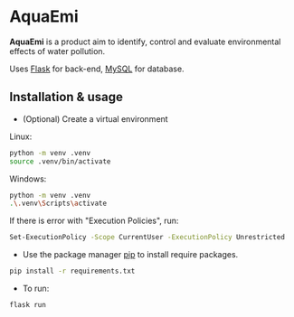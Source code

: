 # AquaEmi

**AquaEmi** is a product aim to identify, control and evaluate environmental effects of water pollution.

Uses [Flask](https://flask.palletsprojects.com/en/2.3.x/) for back-end, [MySQL](https://www.mysql.com/) for database.

## Installation & usage

- (Optional) Create a virtual environment

Linux:
```bash
python -m venv .venv
source .venv/bin/activate
```
    
Windows:
```bash
python -m venv .venv
.\.venv\Scripts\activate
```

If there is error with "Execution Policies", run:
```bash
Set-ExecutionPolicy -Scope CurrentUser -ExecutionPolicy Unrestricted
```

- Use the package manager [pip](https://pip.pypa.io/en/stable/) to install require packages.
```bash
pip install -r requirements.txt
```

- To run:
```bash
flask run 
```